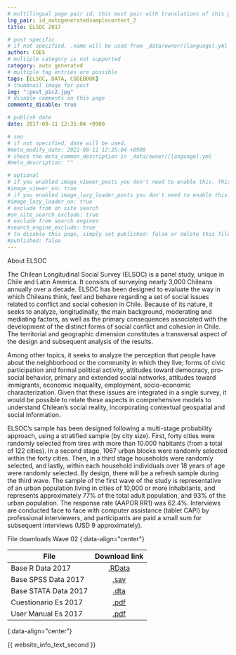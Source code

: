 ```yaml
---
# multilingual page pair id, this must pair with translations of this page. (This name must be unique)
lng_pair: id_autogeneratedsamplecontent_2
title: ELSOC 2017

# post specific
# if not specified, .name will be used from _data/owner/[language].yml
author: COES
# multiple category is not supported
category: auto generated
# multiple tag entries are possible
tags: [ELSOC, DATA, CODEBOOK]
# thumbnail image for post
img: ":post_pic2.jpg"
# disable comments on this page
comments_disable: true

# publish date
date: 2017-08-11 12:35:04 +0900

# seo
# if not specified, date will be used.
#meta_modify_date: 2021-08-11 12:35:04 +0900
# check the meta_common_description in _data/owner/[language].yml
#meta_description: ""

# optional
# if you enabled image_viewer_posts you don't need to enable this. This is only if image_viewer_posts = false
#image_viewer_on: true
# if you enabled image_lazy_loader_posts you don't need to enable this. This is only if image_lazy_loader_posts = false
#image_lazy_loader_on: true
# exclude from on site search
#on_site_search_exclude: true
# exclude from search engines
#search_engine_exclude: true
# to disable this page, simply set published: false or delete this file
#published: false
---
```


<!-- outline-start -->

About ELSOC

The Chilean Longitudinal Social Survey (ELSOC) is a panel study, unique in Chile and Latin America. It consists of surveying nearly 3,000 Chileans annually over a decade. ELSOC has been designed to evaluate the way in which Chileans think, feel and behave regarding a set of social issues related to conflict and social cohesion in Chile. Because of its nature, it seeks to analyze, longitudinally, the main background, moderating and mediating factors, as well as the primary consequences associated with the development of the distinct forms of social conflict and cohesion in Chile. The territorial and geographic dimension constitutes a transversal aspect of the design and subsequent analysis of the results.

Among other topics, it seeks to analyze the perception that people have about the neighborhood or the community in which they live; forms of civic participation and formal political activity, attitudes toward democracy, pro-social behavior, primary and extended social networks, attitudes toward immigrants, economic inequality, employment, socio-economic characterization. Given that these issues are integrated in a single survey, it would be possible to relate these aspects in comprehensive models to understand Chilean’s social reality, incorporating contextual geospatial and social information.

ELSOC’s sample has been designed following a multi-stage probability approach, using a stratified sample (by city size). First, forty cities were randomly selected from tires with more than 10.000 habitants (from a total of 122 cities). In a second stage, 1067 urban blocks were randomly selected within the forty cities. Then, in a third stage households were randomly selected, and lastly, within each household individuals over 18 years of age were randomly selected. By design, there will be a refresh sample during the third wave. The sample of the first wave of the study is representative of an urban population living in cities of 10,000 or more inhabitants, and represents approximately 77% of the total adult population, and 93% of the urban population. The response rate (AAPOR RR1) was 62.4%. Interviews are conducted face to face with computer assistance (tablet CAPI) by professional interviewers, and participants are paid a small sum for subsequent interviews (USD 9 approximately).
 

File downloads Wave 02
{:data-align="center"}
        

|File                 |   Download link                           |
| ------------------- | :---------------------------------------: |
| Base R Data 2017    |[.RData](https://dataverse.harvard.edu/file.xhtml?persistentId=doi:10.7910/DVN/JDJLPQ/CJJV3T&version=3.0)           |
| Base SPSS Data 2017 |[.sav](https://dataverse.harvard.edu/file.xhtml?persistentId=doi:10.7910/DVN/JDJLPQ/FKH4U1&version=3.0)             |
| Base STATA Data 2017|[.dta](https://dataverse.harvard.edu/file.xhtml?persistentId=doi:10.7910/DVN/JDJLPQ/QR5BJH&version=3.0)             |
| Cuestionario Es 2017|[.pdf](https://dataverse.harvard.edu/file.xhtml?persistentId=doi:10.7910/DVN/JDJLPQ/RKMROY&version=3.0)             |
| User Manual Es 2017 |[.pdf](https://dataverse.harvard.edu/file.xhtml?persistentId=doi:10.7910/DVN/JDJLPQ/RIEXSL&version=3.0)             |
{:data-align="center"}

<!-- outline-end --> 

{{ website_info_text_second }}
